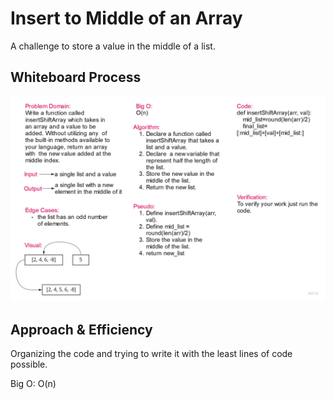 # Insert to Middle of an Array

A challenge to store a value in the middle of a list.

## Whiteboard Process

![whiteboard](Code-Challenge-02.jpg)

## Approach & Efficiency

Organizing the code and trying to write it with the least lines of code possible.

Big O: O(n)
